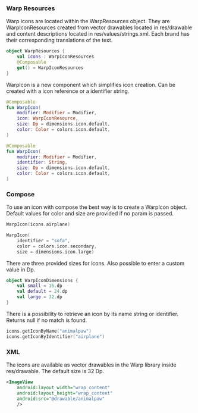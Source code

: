 ### Warp Resources

Warp icons are located within the WarpResources object. They are WarpIconResources created from vector drawables located in res/drawable and content descriptions located in res/values/strings.xml. Each brand has their corresponding translations of the text.

```kotlin
object WarpResources {
    val icons : WarpIconResources
    @Composable
    get() = WarpIconResources
}
```

WarpIcon is a new component which simplifies icon creation. Can be created with a icon reference or a identifier string.

```kotlin
@Composable
fun WarpIcon(
    modifier: Modifier = Modifier,
    icon: WarpIconResource,
    size: Dp = dimensions.icon.default,
    color: Color = colors.icon.default,
)

@Composable
fun WarpIcon(
    modifier: Modifier = Modifier,
    identifier: String,
    size: Dp = dimensions.icon.default,
    color: Color = colors.icon.default,
)
```

### Compose

To use an icon with compose the best way is to create a WarpIcon object. Default values for color and size are provided if no param is passed. 


```kotlin
WarpIcon(icons.airplane)

WarpIcon(
    identifier = "sofa", 
    color = colors.icon.secondary,
    size = dimensions.icon.large)

```

There are three provided sizes for icons. Also possible to enter a custom value in Dp.

```kotlin
object WarpIconDimensions {
    val small = 16.dp
    val default = 24.dp
    val large = 32.dp
}
```
There is a possibility to retrieve an icon by its name string or identifier. Returns null if no match is found.

```kotlin
icons.getIconByName("animalpaw")
icons.getIconByIdentifier("airplane")
```

### XML

The icons are available as vector drawables in the Warp library inside res/drawable. The default size is 32 Dp.

```xml
<ImageView
    android:layout_width="wrap_content"
    android:layout_height="wrap_content"
    android:src="@drawable/animalpaw"
    />
```